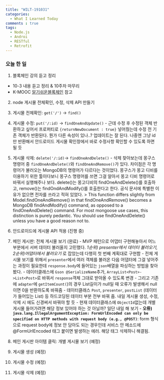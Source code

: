 ```yaml
---
title: "WILT-191031"
categories:
  - What I Learned Today
comments : true
tags:
  - Node.js
  - Androi
  - RESTful
  - Retrofit
---
```


### 오늘 한 일

1. 블록체인 강의 듣고 정리
  - 10-3 내용 듣고 정리 & 10주차 마무리
  - K-MOOC [알기쉬운블록체인] 참고<br>

2. node 게시물 전체확인, 수정, 삭제 API 만들기
  1. 게시물 전체확인: `get('/')` -> `find()`
  2. 게시물 수정: `put('/:id)` -> `findOneAndUpdate()`
    - 근데 수정 후 수정된 객체 반환하고 싶어서 프로퍼티로 `{returnNewDocument : true}` 넣어줬는데 수정 전 기존 객체가 반환된다. 뭔가 다른 속성이 있나..? 업데이트는 잘 된다. 나중엔 그냥 id만 반환해서 안드로이드 게시물 확인창에서 바로 수정사항 확인할 수 있도록 하면 될 듯
  3. 게시물 삭제: `delete('/:id)`-> `findOneAndDelete()`
    - 삭제 찾아보는데 몽구스 명령어 중 `findOneAndDelete()`와 `findOneAndRemove()`가 있다. 차이점은 각 명령어가 불러오는 MongoDB의 명령어가 다르다는 것이었다. 몽구스가 몽고 디비를 이용하기 위한 툴이다보니 몽구스 명령어를 쓰면 그걸 알아서 몽고 디비 명령어로 바꿔서 실행해주나 보다. delete()는 몽고디비의 findOneAndDelete()를 호출하고, remove()는 findOndAndModify()를 호출한다고 한다. 공식 문서에 특별한 이유가 없으면 전자를 쓰라고 적혀 있었다.
    > This function differs slightly from Model.findOneAndRemove() in that findOneAndRemove() becomes a MongoDB findAndModify() command, as opposed to a findOneAndDelete() command. For most mongoose use cases, this distinction is purely pedantic. You should use findOneAndDelete() unless you have a good reason not to.

3. 안드로이드에 게시물 API 적용 (진행 중)
  1. 메인 게시판: 전체 게시물 보기 (완료)
    - MVP 패턴으로 어댑터 구현해놓아서 어느 부분에서 서버 데이터 불러올지 고민했다. *1순위) presenter에서 데이터 불러오기, 2순위)어댑터에서 불러오기* 로 잡았는데 다행히 첫 번째 계획대로 구현함
    - 전체 게시물 보기를 위해서 `presenter`에서 여러 객체를 불러온 다음 어댑터에 그걸 넣어주는 과정이 필요한데 `response.body`에 들어있는 `json`배열을 파싱하는 방법을 찾아봤다.
    - 데이터클래스에 `Gson @SerializeName`추가, `ArrayList<Post>->List<Post>`로 바꿔서 `response`객체 그대로 받아올 수 있도록 변경
    - 그리고 기존에 `adapter`에 `getItemCount(`)의 경우 List길이가 null일 때 오류가 발생해서 null이면 0을 반환하도록 바꿔줌
    - 데이터클래스 `Post`, `presenter`, `postList` (데이터가 들어있는 List<Post>) 등 하드코딩된 데이터 부분 전부 바꿔 줌. 내일 게시물 생성, 수정, 삭제 시 에도 신경써서 바꿔야 할 듯
    - 현재 데이터클래스에 `ObjectId`없는데 개별 게시물 들어가려면 해당 정보 있어야 하는 것 아닐까? 일단 내일 해 보기
    - **오류) `java.lang.IllegalArgumentException: FormUrlEncoded can only be specified on HTTP methods with request body (e.g., @POST)`**: form 형식으로 request body에 정보 안 담아도 되는 경우인데 서비스 안 메소드에 @FormUrlEncoded 태그 붙이면 발생하는 에러. 해당 태그 삭제하니 해결됨.<br>

  2. 메인 게시판 아이템 클릭: 개별 게시물 보기 (예정)
  3. 게시물 생성 (예정)
  4. 게시물 수정 (예정)
  5. 게시물 삭제 (예정)
    





[생활코딩]: https://opentutorials.org/course/3332
[제로초]: https://www.zerocho.com/category/NodeJS/post/593a487c2ed1da0018cff95d
[알기쉬운블록체인]: http://www.kmooc.kr/courses/course-v1:SJCU+SJCU01+2019_2/course/
[gitpage.Markdown.table]: https://help.github.com/en/github/writing-on-github/organizing-information-with-tables "깃허브 도움말 참고"
[duplicate_key_error_오류참고]: https://stackoverflow.com/questions/24430220/e11000-duplicate-key-error-index-in-mongodb-mongoose "StackOverFlow: Mongoose duplicate key error"



